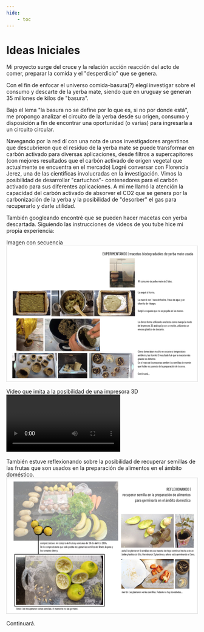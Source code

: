 ```yaml
---
hide:
    - toc
---
```


# Ideas Iniciales

Mi proyecto surge del cruce y la relación acción reacción del acto de comer, preparar la comida y el "desperdicio" que se genera.

Con el fin de enfocar el universo comida-basura(?) elegí investigar sobre el consumo y descarte de la yerba mate, siendo que en uruguay se generan 35 millones de kilos de "basura".

Bajo el lema "la basura no se define por lo que es, si no por donde está", me propongo analizar el circuito de la yerba desde su origen, consumo y disposición a fin de encontrar una oportunidad (o varias) para ingresarla a un circuito circular.

Navegando por la red dí con una nota de unos investigadores argentinos que descubrieron que el residuo de la yerba mate se puede transformar en carbón activado para diversas aplicaciones, desde filtros a supercapitores (con mejores resultados que el carbón activado de origen vegetal que actualmente se encuentra en el mercado)
Logré conversar con Florencia Jerez, una de las científicas involucradas en la investigación. Vimos la posibilidad de desarrollar "cartuchos"- contenedores para el carbón activado para sus diferentes aplicaciones.
A mi me llamó la atención la capacidad del carbón activado de absorver el CO2 que se genera por la carbonización de la yerba y la posibilidad de "desorber" el gas para recuperarlo y darle utilidad.

También googleando encontré que se pueden hacer macetas con yerba descartada. Siguiendo las instrucciones de videos de you tube hice mi propia experiencia:

Imagen con secuencia
![](../images/p20240517macetasdeyerba.jpg)


Video que imita a la posibilidad de una impresora 3D 
<video controls>
<source src="20240523macetadeyerba.mp4" type="video/mp4">
</video>

También estuve reflexionando sobre la posibilidad de recuperar semillas de las frutas que son usados en la preparación de alimentos en el ámbito doméstico.
![](../images/p20240517reflexionandosemillas.jpg)

Continuará.